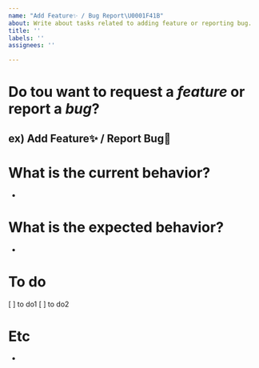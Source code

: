 ```yaml
---
name: "Add Feature✨ / Bug Report\U0001F41B"
about: Write about tasks related to adding feature or reporting bug.
title: ''
labels: ''
assignees: ''

---
```


# Do tou want to request a *feature* or report a *bug*?
ex) Add Feature✨ / Report Bug🐛
- 

# What is the current behavior?
- 

# What is the expected behavior?
-

# To do
[ ] to do1
[ ] to do2

# Etc
-
